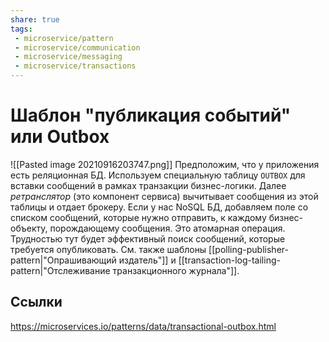 ```yaml
---
share: true
tags:
 - microservice/pattern
 - microservice/communication
 - microservice/messaging
 - microservice/transactions
---
```

# Шаблон "публикация событий" или Outbox
![[Pasted image 20210916203747.png]]
Предположим, что у приложения есть реляционная БД. Используем специальную таблицу `OUTBOX` для вставки сообщений в рамках транзакции бизнес-логики.
Далее *ретранслятор* (это компонент сервиса) вычитывает сообщения из этой таблицы и отдает брокеру.
Если у нас NoSQL БД, добавляем поле со списком сообщений, которые нужно отправить, к каждому бизнес-объекту, порождающему сообщения. Это атомарная операция. Трудностью тут будет эффективный поиск сообщений, которые требуется опубликовать. См. также шаблоны [[polling-publisher-pattern|"Опрашивающий издатель"]] и [[transaction-log-tailing-pattern|"Отслеживание транзакционного журнала"]].
## Ссылки
https://microservices.io/patterns/data/transactional-outbox.html
